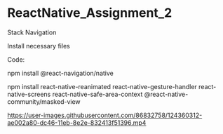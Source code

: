 # ReactNative_Assignment_2

Stack Navigation

Install necessary files

Code:

npm install @react-navigation/native

npm install react-native-reanimated react-native-gesture-handler react-native-screens react-native-safe-area-context @react-native-community/masked-view

https://user-images.githubusercontent.com/86832758/124360312-ae002a80-dc46-11eb-8e2e-832413f51396.mp4

